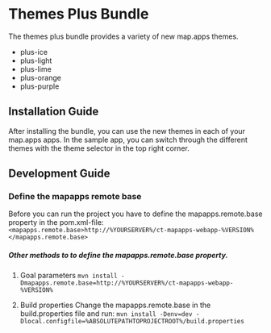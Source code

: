 # Themes Plus Bundle
The themes plus bundle provides a variety of new map.apps themes.
* plus-ice
* plus-light
* plus-lime
* plus-orange
* plus-purple

Installation Guide
------------------
After installing the bundle, you can use the new themes in each of your map.apps apps. In the sample app, you can switch through the different themes with the theme selector in the top right corner.

Development Guide
------------------
### Define the mapapps remote base
Before you can run the project you have to define the mapapps.remote.base property in the pom.xml-file:
`<mapapps.remote.base>http://%YOURSERVER%/ct-mapapps-webapp-%VERSION%</mapapps.remote.base>`

##### Other methods to to define the mapapps.remote.base property.
1. Goal parameters
`mvn install -Dmapapps.remote.base=http://%YOURSERVER%/ct-mapapps-webapp-%VERSION%`

2. Build properties
Change the mapapps.remote.base in the build.properties file and run:
`mvn install -Denv=dev -Dlocal.configfile=%ABSOLUTEPATHTOPROJECTROOT%/build.properties`

